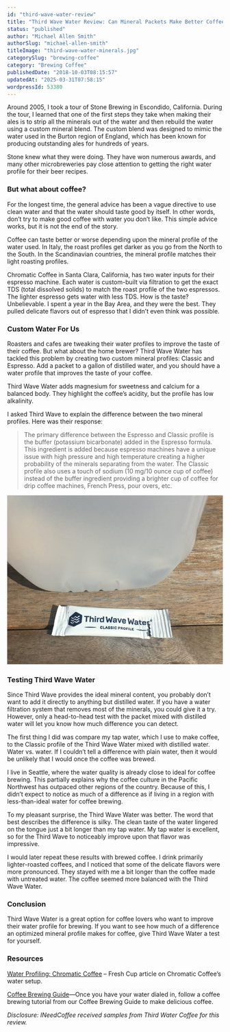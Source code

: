 ```yaml
---
id: "third-wave-water-review"
title: "Third Wave Water Review: Can Mineral Packets Make Better Coffee?"
status: "published"
author: "Michael Allen Smith"
authorSlug: "michael-allen-smith"
titleImage: "third-wave-water-minerals.jpg"
categorySlug: "brewing-coffee"
category: "Brewing Coffee"
publishedDate: "2018-10-03T08:15:57"
updatedAt: "2025-03-31T07:58:15"
wordpressId: 53380
---
```


Around 2005, I took a tour of Stone Brewing in Escondido, California. During the tour, I learned that one of the first steps they take when making their ales is to strip all the minerals out of the water and then rebuild the water using a custom mineral blend. The custom blend was designed to mimic the water used in the Burton region of England, which has been known for producing outstanding ales for hundreds of years.

Stone knew what they were doing. They have won numerous awards, and many other microbreweries pay close attention to getting the right water profile for their beer recipes.

### But what about coffee?

For the longest time, the general advice has been a vague directive to use clean water and that the water should taste good by itself. In other words, don’t try to make good coffee with water you don’t like. This simple advice works, but it is not the end of the story.

Coffee can taste better or worse depending upon the mineral profile of the water used. In Italy, the roast profiles get darker as you go from the North to the South. In the Scandinavian countries, the mineral profile matches their light roasting profiles.

Chromatic Coffee in Santa Clara, California, has two water inputs for their espresso machine. Each water is custom-built via filtration to get the exact TDS (total dissolved solids) to match the roast profile of the two espressos. The lighter espresso gets water with less TDS. How is the taste? Unbelievable. I spent a year in the Bay Area, and they were the best. They pulled delicate flavors out of espresso that I didn’t even think was possible.

### Custom Water For Us

Roasters and cafes are tweaking their water profiles to improve the taste of their coffee. But what about the home brewer? Third Wave Water has tackled this problem by creating two custom mineral profiles: Classic and Espresso. Add a packet to a gallon of distilled water, and you should have a water profile that improves the taste of your coffee.

Third Wave Water adds magnesium for sweetness and calcium for a balanced body. They highlight the coffee’s acidity, but the profile has low alkalinity.

I asked Third Wave to explain the difference between the two mineral profiles. Here was their response:

> The primary difference between the Espresso and Classic profile is the buffer (potassium bicarbonate) added in the Espresso formula. This ingredient is added because espresso machines have a unique issue with high pressure and high temperature creating a higher probability of the minerals separating from the water. The Classic profile also uses a touch of sodium (10 mg/10 ounce cup of coffee) instead of the buffer ingredient providing a brighter cup of coffee for drip coffee machines, French Press, pour overs, etc.

![mix third wave water](third-wave-water-classic.jpg)

### Testing Third Wave Water

Since Third Wave provides the ideal mineral content, you probably don’t want to add it directly to anything but distilled water. If you have a water filtration system that removes most of the minerals, you could give it a try. However, only a head-to-head test with the packet mixed with distilled water will let you know how much difference you can detect.

The first thing I did was compare my tap water, which I use to make coffee, to the Classic profile of the Third Wave Water mixed with distilled water. Water vs. water. If I couldn’t tell a difference with plain water, then it would be unlikely that I would once the coffee was brewed.

I live in Seattle, where the water quality is already close to ideal for coffee brewing. This partially explains why the coffee culture in the Pacific Northwest has outpaced other regions of the country. Because of this, I didn’t expect to notice as much of a difference as if living in a region with less-than-ideal water for coffee brewing.

To my pleasant surprise, the Third Wave Water was better. The word that best describes the difference is silky. The clean taste of the water lingered on the tongue just a bit longer than my tap water. My tap water is excellent, so for the Third Wave to noticeably improve upon that flavor was impressive.

I would later repeat these results with brewed coffee. I drink primarily lighter-roasted coffees, and I noticed that some of the delicate flavors were more pronounced. They stayed with me a bit longer than the coffee made with untreated water. The coffee seemed more balanced with the Third Wave Water.

### Conclusion

Third Wave Water is a great option for coffee lovers who want to improve their water profile for brewing. If you want to see how much of a difference an optimized mineral profile makes for coffee, give Third Wave Water a test for yourself.

### Resources

[Water Profiling: Chromatic Coffee](https://freshcup.com/water-profiling-chromatic-coffee/) – Fresh Cup article on Chromatic Coffee’s water setup.

[Coffee Brewing Guide](http://ineedcoffee.com/coffee-brewing-guide/)—Once you have your water dialed in, follow a coffee brewing tutorial from our Coffee Brewing Guide to make delicious coffee.

*Disclosure: INeedCoffee received samples from Third Water Coffee for this review.*